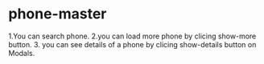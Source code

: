 # phone-master
1.You can search phone.
2.you can load more phone by clicing show-more button.
3. you can see details of a phone by clicing show-details button on Modals.
